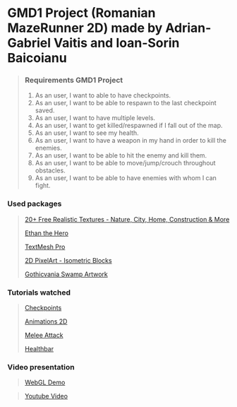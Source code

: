 ﻿
# GMD1 Project (Romanian MazeRunner 2D) made by Adrian-Gabriel Vaitis and Ioan-Sorin Baicoianu

> ### Requirements GMD1 Project
>   1. As an user, I want to able to have checkpoints.
>   2. As an user, I want to be able to respawn to the last checkpoint saved.
>   3. As an user, I want to have multiple levels.
>   4. As an user, I want to get killed/respawned if I fall out of the map.
>   5. As an user, I want to see my health.
>   6. As an user, I want to have a weapon in my hand in order to kill the enemies.
>   7. As an user, I want to be able to hit the enemy and kill them.
>   8. As an user, I want to be able to move/jump/crouch throughout obstacles.
>   9. As an user, I want to be able to have enemies with whom I can fight.


### Used packages
> [20+ Free Realistic Textures - Nature, City, Home, Construction & More](https://assetstore.unity.com/packages/2d/textures-materials/20-free-realistic-textures-nature-city-home-construction-more-240323)
>
> [Ethan the Hero](https://assetstore.unity.com/packages/2d/characters/ethan-the-hero-237992)
>
> [TextMesh Pro](https://assetstore.unity.com/packages/tools/gui/textmesh-pro-effect-156234)
>
> [2D PixelArt - Isometric Blocks](https://assetstore.unity.com/packages/3d/environments/2d-pixelart-isometric-blocks-115039)
> 
> [Gothicvania Swamp Artwork](https://assetstore.unity.com/packages/2d/characters/gothicvania-swamp-152865)

### Tutorials watched
> [Checkpoints](https://www.youtube.com/watch?v=VGOVe_adFMc)
> 
> [Animations 2D](https://www.youtube.com/watch?v=hkaysu1Z-N8)
>
> [Melee Attack](https://youtu.be/sPiVz1k-fEs)
>
> [Healthbar](https://www.youtube.com/watch?v=STrjeoyM2q0)

### Video presentation

> [WebGL Demo](https://romanian-maze-runner.github.io/GMD1-Project/RomanianMazeRunnerWebGL/)

> [Youtube Video](https://youtu.be/ayRx0B1JOIA)
